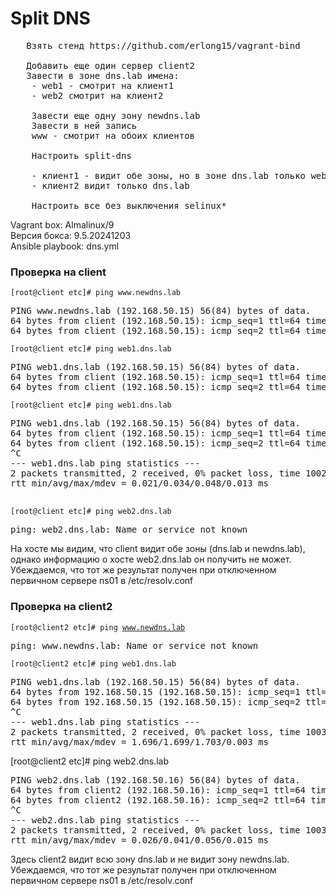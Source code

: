 <h1>Split DNS</h1>

<pre>
   Взять стенд https://github.com/erlong15/vagrant-bind
   
   Добавить еще один сервер client2
   Завести в зоне dns.lab имена:
    - web1 - смотрит на клиент1
    - web2 смотрит на клиент2

    Завести еще одну зону newdns.lab
    Завести в ней запись
    www - смотрит на обоих клиентов

    Настроить split-dns

    - клиент1 - видит обе зоны, но в зоне dns.lab только web1
    - клиент2 видит только dns.lab

    Настроить все без выключения selinux*
</pre>

<p>
Vagrant box: Almalinux/9<br>
Версия бокса: 9.5.20241203<br>
Ansible playbook: dns.yml   
</p>

<h3>Проверка на client</h3>
<code>[root@client etc]# ping www.newdns.lab</code>
<pre>
PING www.newdns.lab (192.168.50.15) 56(84) bytes of data.
64 bytes from client (192.168.50.15): icmp_seq=1 ttl=64 time=0.011 ms
64 bytes from client (192.168.50.15): icmp_seq=2 ttl=64 time=0.053 ms
</pre>
<code>[root@client etc]# ping web1.dns.lab</code>
<pre>
PING web1.dns.lab (192.168.50.15) 56(84) bytes of data.
64 bytes from client (192.168.50.15): icmp_seq=1 ttl=64 time=0.020 ms
64 bytes from client (192.168.50.15): icmp_seq=2 ttl=64 time=0.079 ms
</pre>

<code>[root@client etc]# ping web1.dns.lab</code>
<pre>
PING web1.dns.lab (192.168.50.15) 56(84) bytes of data.
64 bytes from client (192.168.50.15): icmp_seq=1 ttl=64 time=0.021 ms
64 bytes from client (192.168.50.15): icmp_seq=2 ttl=64 time=0.048 ms
^C
--- web1.dns.lab ping statistics ---
2 packets transmitted, 2 received, 0% packet loss, time 1002ms
rtt min/avg/max/mdev = 0.021/0.034/0.048/0.013 ms
 </pre>  
<code>[root@client etc]# ping web2.dns.lab</code>
<pre>
ping: web2.dns.lab: Name or service not known
</pre>

<p>
На хосте мы видим, что client видит обе зоны (dns.lab и newdns.lab), однако информацию о хосте web2.dns.lab он получить не может. <br>
Убеждаемся, что тот же результат получен при отключенном первичном сервере ns01 в /etc/resolv.conf   
</p>

<h3>Проверка на client2</h3>

<code>[root@client2 etc]# ping www.newdns.lab</code>
<pre>
ping: www.newdns.lab: Name or service not known
</pre>
<code>[root@client2 etc]# ping web1.dns.lab</code>
<pre>
PING web1.dns.lab (192.168.50.15) 56(84) bytes of data.
64 bytes from 192.168.50.15 (192.168.50.15): icmp_seq=1 ttl=64 time=1.70 ms
64 bytes from 192.168.50.15 (192.168.50.15): icmp_seq=2 ttl=64 time=1.70 ms
^C
--- web1.dns.lab ping statistics ---
2 packets transmitted, 2 received, 0% packet loss, time 1003ms
rtt min/avg/max/mdev = 1.696/1.699/1.703/0.003 ms
</pre>

[root@client2 etc]# ping web2.dns.lab</code>
<pre>
PING web2.dns.lab (192.168.50.16) 56(84) bytes of data.
64 bytes from client2 (192.168.50.16): icmp_seq=1 ttl=64 time=0.026 ms
64 bytes from client2 (192.168.50.16): icmp_seq=2 ttl=64 time=0.056 ms
^C
--- web2.dns.lab ping statistics ---
2 packets transmitted, 2 received, 0% packet loss, time 1003ms
rtt min/avg/max/mdev = 0.026/0.041/0.056/0.015 ms
</pre>

<p>
Здесь client2 видит всю зону dns.lab и не видит зону newdns.lab.<br>
Убеждаемся, что тот же результат получен при отключенном первичном сервере ns01 в /etc/resolv.conf 
</p>
